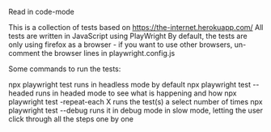 Read in code-mode

This is a collection of tests based on https://the-internet.herokuapp.com/ 
All tests are written in JavaScript using PlayWright
By default, the tests are only using firefox as a browser - if you want to use other browsers, un-comment the browser lines in playwright.config.js

Some commands to run the tests:

npx playwright test                      runs in headless mode by default
npx playwright test --headed             runs in headed mode to see what is happening and how
npx playwright test -repeat-each X       runs the test(s) a select number of times
npx playwright test --debug              runs it in debug mode in slow mode, letting the user click through all the steps one by one
